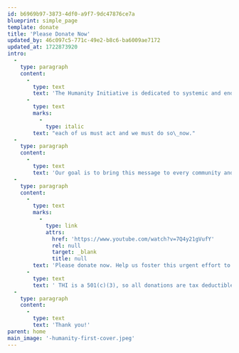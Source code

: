 ```yaml
---
id: b6969b97-3873-4df0-a9f7-9dc47876ce7a
blueprint: simple_page
template: donate
title: 'Please Donate Now'
updated_by: 46c097c5-771c-49e2-b8c6-ba6009ae7172
updated_at: 1722873920
intro:
  -
    type: paragraph
    content:
      -
        type: text
        text: 'The Humanity Initiative is dedicated to systemic and enduring positive change. As more than 300 voices from across the ages   --  writers, educators, artists, poets, musicians, and politicians  --  express here in so many compelling ways, '
      -
        type: text
        marks:
          -
            type: italic
        text: "each of us must act and we must do so\_now."
  -
    type: paragraph
    content:
      -
        type: text
        text: 'Our goal is to bring this message to every community and village across the continents, not only through this unique web site, but also through our peace gatherings, partnerships, and both traditional and social media, engendering a planet-wide enlightenment of understanding and action.'
  -
    type: paragraph
    content:
      -
        type: text
        marks:
          -
            type: link
            attrs:
              href: 'https://www.youtube.com/watch?v=7Q4y21gVufY'
              rel: null
              target: _blank
              title: null
        text: 'Please donate now. Help us foster this urgent effort to redeem our humanity.'
      -
        type: text
        text: ' THI is a 501(c)(3), so all donations are tax deductible in the United States..'
  -
    type: paragraph
    content:
      -
        type: text
        text: 'Thank you!'
parent: home
main_image: '-humanity-first-cover.jpeg'
---
```

